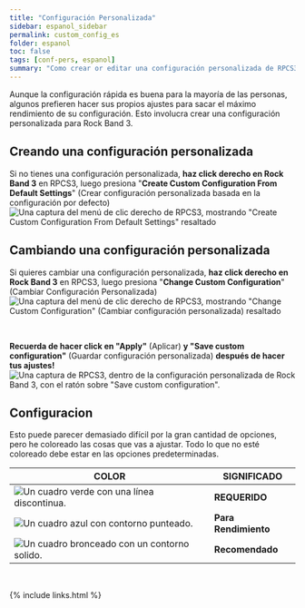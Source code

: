```yaml
---
title: "Configuración Personalizada"
sidebar: espanol_sidebar
permalink: custom_config_es
folder: espanol
toc: false
tags: [conf-pers, espanol]
summary: "Como crear or editar una configuración personalizada de RPCS3"
---
```


Aunque la configuración rápida es buena para la mayoría de las personas, algunos prefieren hacer sus propios ajustes para sacar el máximo rendimiento de su configuración. Esto involucra crear una configuración personalizada para Rock Band 3.

## Creando una configuración personalizada

Si no tienes una configuración personalizada, **haz click derecho en Rock Band 3** en RPCS3, luego presiona "**Create Custom Configuration From Default Settings**" (Crear configuración personalizada basada en la configuración por defecto)  
![Una captura del menú de clic derecho de RPCS3, mostrando "Create Custom Configuration From Default Settings" resaltado](https://carlmylo.github.io/docu-rpcs3/images/cust/rpcs3customconfig.png "Create Custom Configuration From Default Settings")

## Cambiando una configuración personalizada

Si quieres cambiar una configuración personalizada, **haz click derecho en Rock Band 3** en RPCS3, luego presiona "**Change Custom Configuration**" (Cambiar Configuración Personalizada)
![Una captura del menú de clic derecho de RPCS3, mostrando "Change Custom Configuration" (Cambiar configuración personalizada) resaltado](https://carlmylo.github.io/docu-rpcs3/images/cust/rpcs3customconfigchange.png "Change Custom Configuration")

<br/>

**Recuerda de hacer click en "Apply"** (Aplicar) **y "Save custom configuration"** (Guardar configuración personalizada) **después de hacer tus ajustes!**  
![Una captura de RPCS3, dentro de la configuración personalizada de Rock Band 3, con el ratón sobre "Save custom configuration".](https://carlmylo.github.io/docu-rpcs3/images/cust/save.png "Settings: [BLUS30463] Rock Band 3")

## Configuracion

Esto puede parecer demasiado difícil por la gran cantidad de opciones, pero he coloreado las cosas que vas a ajustar. Todo lo que no esté coloreado debe estar en las opciones predeterminadas.

| COLOR | SIGNIFICADO |
|---|---|
| ![Un cuadro verde con una línea discontinua.](https://carlmylo.github.io/docu-rpcs3/images/cust/biggreen.png "Cuadro verde") | **REQUERIDO** |
| ![Un cuadro azul con contorno punteado.](https://carlmylo.github.io/docu-rpcs3/images/cust/bigblue.png "Cuadro azul") | **Para Rendimiento** |
| ![Un cuadro bronceado con un contorno solido.](https://carlmylo.github.io/docu-rpcs3/images/cust/bigtan.png "Cuadro bronceado") | **Recomendado** |

<br/>

{% include links.html %}